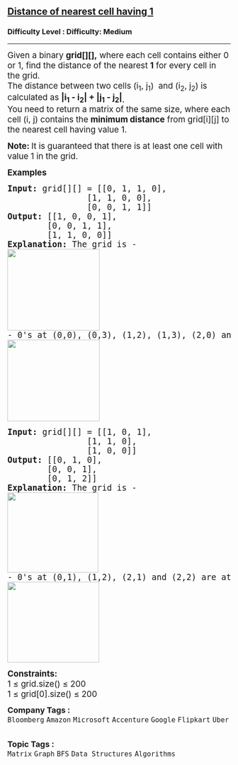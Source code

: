 <h2><a href="https://www.geeksforgeeks.org/problems/distance-of-nearest-cell-having-1-1587115620/1?timeMachineDate=2025-10-28">Distance of nearest cell having 1</a></h2><h3>Difficulty Level : Difficulty: Medium</h3><hr><div class="problems_problem_content__Xm_eO"><p><span style="font-size: 14pt;">Given a binary <strong>grid[][],</strong>&nbsp;where each cell contains either 0 or 1, find the distance of the nearest <strong>1</strong>&nbsp;for every cell in the grid.<br>The distance between two cells (i<sub>1</sub>, j<sub>1</sub>)&nbsp; and (i<sub>2</sub>, j<sub>2</sub>) is calculated as <strong>|i<sub>1</sub> - i<sub>2</sub>| + |j<sub>1</sub> - j<sub>2</sub>|<sub>.</sub></strong>&nbsp;<br></span><span style="font-size: 14pt;">You need to return a matrix of the same size, where each cell (i, j) contains the <strong>minimum distance</strong> from grid[i][j] to the nearest cell having value 1.</span></p>
<p><strong><span style="font-size: 14pt;">Note:&nbsp;</span></strong><span style="font-size: 14pt;">It is guaranteed that there is at least one cell with value 1 in the grid.</span></p>
<p><span style="font-size: 14pt;"><strong>Examples</strong></span></p>
<pre><span style="font-size: 14pt;"><strong>Input: </strong>grid[][] = [[0, 1, 1, 0], <br>                [1, 1, 0, 0], <br>                [0, 0, 1, 1]]
<strong>Output: </strong>[[1, 0, 0, 1], <br>        [0, 0, 1, 1], <br>        [1, 1, 0, 0]]
<strong>Explanation: </strong>The grid is -<br><img src="https://media.geeksforgeeks.org/img-practice/prod/addEditProblem/913655/Web/Other/blobid0_1761546366.webp" width="208" height="184">
- 0's at (0,0), (0,3), (1,2), (1,3), (2,0) and (2,1) are at a distance of 1 from 1's at (0,1), (0,2), (0,2), (2,3), (1,0) and (1,1) respectively.
<img src="https://media.geeksforgeeks.org/img-practice/prod/addEditProblem/701275/Web/Other/blobid0_1745302650.jpg" width="208" height="184"></span></pre>
<pre><span style="font-size: 14pt;"><strong>Input: </strong>grid[][] = [[1, 0, 1], <br>                [1, 1, 0], <br>                [1, 0, 0]]
<strong>Output: </strong>[[0, 1, 0], <br>        [0, 0, 1], <br>        [0, 1, 2]]
<strong>Explanation: </strong>The grid is -<br><img src="https://media.geeksforgeeks.org/img-practice/prod/addEditProblem/913655/Web/Other/blobid1_1761546409.webp" width="205" height="181">
- 0's at (0,1), (1,2), (2,1) and (2,2) are at a  distance of 1, 1, 1 and 2 from 1's at (0,0), (0,2), (2,0) and (1,1) respectively.
<img src="https://media.geeksforgeeks.org/img-practice/prod/addEditProblem/701275/Web/Other/blobid1_1745302675.jpg" width="207" height="182"></span></pre>
<p><span style="font-size: 14pt;"><strong>Constraints:</strong><br>1 ≤ grid.size() ≤ 200<br>1 ≤ grid[0].size() ≤ 200</span></p></div><p><span style=font-size:18px><strong>Company Tags : </strong><br><code>Bloomberg</code>&nbsp;<code>Amazon</code>&nbsp;<code>Microsoft</code>&nbsp;<code>Accenture</code>&nbsp;<code>Google</code>&nbsp;<code>Flipkart</code>&nbsp;<code>Uber</code>&nbsp;<br><p><span style=font-size:18px><strong>Topic Tags : </strong><br><code>Matrix</code>&nbsp;<code>Graph</code>&nbsp;<code>BFS</code>&nbsp;<code>Data Structures</code>&nbsp;<code>Algorithms</code>&nbsp;